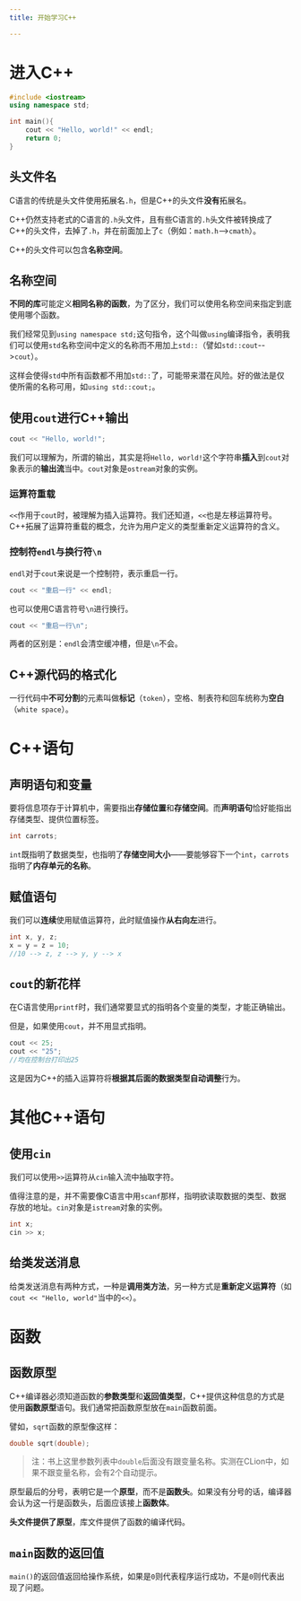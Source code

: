 ```yaml
---
title: 开始学习C++

---
```


# 进入C++



```c++
#include <iostream>
using namespace std;

int main(){
    cout << "Hello, world!" << endl;
    return 0;
}

```



## 头文件名

C语言的传统是头文件使用拓展名`.h`，但是C++的头文件**没有**拓展名。

C++仍然支持老式的C语言的`.h`头文件，且有些C语言的`.h`头文件被转换成了C++的头文件，去掉了`.h`，并在前面加上了`c`（例如：`math.h`-->`cmath`）。

C++的头文件可以包含**名称空间**。

## 名称空间

**不同的库**可能定义**相同名称的函数**，为了区分，我们可以使用名称空间来指定到底使用哪个函数。

我们经常见到`using namespace std;`这句指令，这个叫做`using`编译指令，表明我们可以使用`std`名称空间中定义的名称而不用加上`std::`（譬如`std::cout`-->`cout`）。

这样会使得`std`中所有函数都不用加`std::`了，可能带来潜在风险。好的做法是仅使所需的名称可用，如`using std::cout;`。

## 使用`cout`进行C++输出

```c++
cout << "Hello, world!";
```

我们可以理解为，所谓的输出，其实是将`Hello, world!`这个字符串**插入**到`cout`对象表示的**输出流**当中。`cout`对象是`ostream`对象的实例。

### 运算符重载

`<<`作用于`cout`时，被理解为插入运算符。我们还知道，`<<`也是左移运算符号。C++拓展了运算符重载的概念，允许为用户定义的类型重新定义运算符的含义。

### 控制符`endl`与换行符`\n`

`endl`对于`cout`来说是一个控制符，表示重启一行。

```C++
cout << "重启一行" << endl;
```

也可以使用C语言符号`\n`进行换行。

```c++
cout << "重启一行\n";
```

两者的区别是：`endl`会清空缓冲槽，但是`\n`不会。

## C++源代码的格式化

一行代码中**不可分割**的元素叫做**标记**（`token`），空格、制表符和回车统称为**空白**（`white space`）。

# C++语句

## 声明语句和变量

要将信息项存于计算机中，需要指出**存储位置**和**存储空间**。而**声明语句**恰好能指出存储类型、提供位置标签。

```c++
int carrots;
```

`int`既指明了数据类型，也指明了**存储空间大小**——要能够容下一个`int`，`carrots`指明了**内存单元的名称**。

## 赋值语句

我们可以**连续**使用赋值运算符，此时赋值操作**从右向左**进行。

```c++
int x, y, z;
x = y = z = 10;
//10 --> z, z --> y, y --> x
```

## `cout`的新花样

在C语言使用`printf`时，我们通常要显式的指明各个变量的类型，才能正确输出。

但是，如果使用`cout`，并不用显式指明。

```c++
cout << 25;
cout << "25";
//均在控制台打印出25
```

这是因为C++的插入运算符将**根据其后面的数据类型自动调整**行为。

# 其他C++语句

## 使用`cin`

我们可以使用`>>`运算符从`cin`输入流中抽取字符。

值得注意的是，并不需要像C语言中用`scanf`那样，指明欲读取数据的类型、数据存放的地址。`cin`对象是`istream`对象的实例。

```c++
int x;
cin >> x;
```

## 给类发送消息

给类发送消息有两种方式，一种是**调用类方法**，另一种方式是**重新定义运算符**（如`cout << "Hello, world"`当中的`<<`）。

# 函数

## 函数原型

C++编译器必须知道函数的**参数类型**和**返回值类型**，C++提供这种信息的方式是使用**函数原型**语句。我们通常把函数原型放在`main`函数前面。

譬如，`sqrt`函数的原型像这样：

```c++
double sqrt(double);
```

> 注：书上这里参数列表中`double`后面没有跟变量名称。实测在CLion中，如果不跟变量名称，会有2个自动提示。

原型最后的分号，表明它是一个**原型**，而不是**函数头**。如果没有分号的话，编译器会认为这一行是函数头，后面应该接上**函数体**。

**头文件提供了原型**，库文件提供了函数的编译代码。

## `main`函数的返回值

`main()`的返回值返回给操作系统，如果是`0`则代表程序运行成功，不是`0`则代表出现了问题。